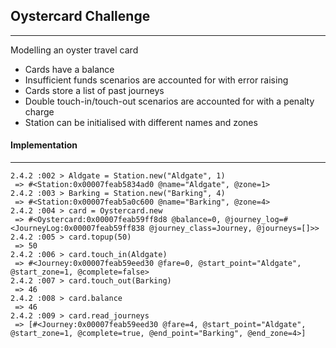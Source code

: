 ## Oystercard Challenge
-------------------------

Modelling an oyster travel card
- Cards have a balance
- Insufficient funds scenarios are accounted for with error raising
- Cards store a list of past journeys
- Double touch-in/touch-out scenarios are accounted for with a penalty charge
- Station can be initialised with different names and zones

#### Implementation
-------------------
```
2.4.2 :002 > Aldgate = Station.new("Aldgate", 1)
 => #<Station:0x00007feab5834ad0 @name="Aldgate", @zone=1>
2.4.2 :003 > Barking = Station.new("Barking", 4)
 => #<Station:0x00007feab5a0c600 @name="Barking", @zone=4>
2.4.2 :004 > card = Oystercard.new
 => #<Oystercard:0x00007feab59ff8d8 @balance=0, @journey_log=#<JourneyLog:0x00007feab59ff838 @journey_class=Journey, @journeys=[]>>
2.4.2 :005 > card.topup(50)
 => 50
2.4.2 :006 > card.touch_in(Aldgate)
 => #<Journey:0x00007feab59eed30 @fare=0, @start_point="Aldgate", @start_zone=1, @complete=false>
2.4.2 :007 > card.touch_out(Barking)
 => 46
2.4.2 :008 > card.balance
 => 46
2.4.2 :009 > card.read_journeys
 => [#<Journey:0x00007feab59eed30 @fare=4, @start_point="Aldgate", @start_zone=1, @complete=true, @end_point="Barking", @end_zone=4>]
```
